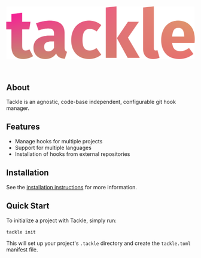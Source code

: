 <div align="center">
  <br />
  <p>
    <img src="./.github/assets/logo.png" width="546" alt="discord.js" />
  </p>
  <br />
  <p>
  </p>
</div>

## About

Tackle is an agnostic, code-base independent, configurable git hook manager.

## Features

- Manage hooks for multiple projects
- Support for multiple languages
- Installation of hooks from external repositories

## Installation

See the [installation instructions](https://skyezer.gitbook.io/tackle/installation) for more information.

## Quick Start

To initialize a project with Tackle, simply run:

```bash
tackle init
```

This will set up your project's `.tackle` directory and create the `tackle.toml` manifest file.
